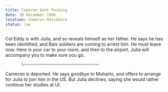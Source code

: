 ```yaml
---
title: Cameron Sent Packing
date: 16 December 1988
location: Cameron Residence
status: raw
---
```


Col Eddy is with Julia, and so reveals himself as her father. He says he has been identified, and Bais soldiers are coming to arrest him. He must leave now. Here is your car to your room, and then to the airport. Julia will accompany you to make sure you go. 

           \~~~~~~~~~~~~~~~~~~~~~~~~~~~~~~~~~

Cameron is deported. He says goodbye to Muharto, and offers to arrange for Julia to join him in the US. But Julia declines, saying she would rather continue her studies at UI.
